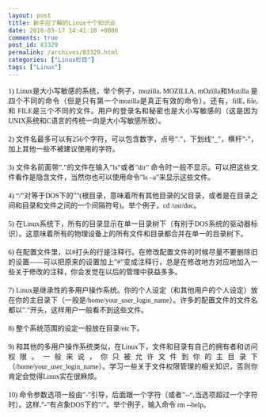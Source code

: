 ```yaml
---
layout: post
title: 新手应了解的Linux十个知识点
date: 2010-03-17 14:41:10 +0000
comments: true
post_id: 83329
permalink: /archives/83329.html
categories: ["Linux栏目"]
tags: ["Linux"]
---
```


<div class="Section0">
<p class="p0" style="margin-top: 0pt;margin-bottom: 0pt;text-align: justify"><span style="font-size: 10.5pt;font-family: 'Times New Roman'">1) </span><span style="font-size: 10.5pt;font-family: 'Times New Roman'">Linux<span style="font-family: 宋体">是大小写敏感的系统，举个例子，</span><span style="font-family: Times New Roman">mozilla, MOZILLA, mOzilla</span><span style="font-family: 宋体">和</span><span style="font-family: Times New Roman">Mozilla </span><span style="font-family: 宋体">是四个不同的命令（但是只有第一个</span><span style="font-family: Times New Roman">mozilla</span><span style="font-family: 宋体">是真正有效的命令）。还有，</span><span style="font-family: Times New Roman">filE, file,</span><span style="font-family: 宋体">和 </span><span style="font-family: Times New Roman">FILE</span><span style="font-family: 宋体">是三个不同的文件。用户的登录名和秘密也是大小写敏感的（这是因为</span><span style="font-family: Times New Roman">UNIX</span><span style="font-family: 宋体">系统和</span><span style="font-family: Times New Roman">C</span><span style="font-family: 宋体">语言的传统一向是大小写敏感所致）。</span></span></p>
<p class="p0" style="margin-top: 0pt;margin-bottom: 0pt;text-align: justify"> </p>
<p class="p0" style="margin-top: 0pt;margin-bottom: 0pt;text-align: justify"><span style="font-size: 10.5pt;font-family: 'Times New Roman'">2) </span><span style="font-size: 10.5pt;font-family: 'Times New Roman'">文件名最多可以有<span style="font-family: Times New Roman">256</span><span style="font-family: 宋体">个字符，可以包含数字，点号</span><span style="font-family: Times New Roman">”.”</span><span style="font-family: 宋体">，下划线</span><span style="font-family: Times New Roman">”_”</span><span style="font-family: 宋体">，横杆</span><span style="font-family: Times New Roman">”-”</span><span style="font-family: 宋体">，加上其他一些不被建议使用的字符。</span></span></p>
<p class="p0" style="margin-top: 0pt;margin-bottom: 0pt;text-align: justify"> </p>
<p class="p0" style="margin-top: 0pt;margin-bottom: 0pt;text-align: justify"><span style="font-size: 10.5pt;font-family: 'Times New Roman'">3) </span><span style="font-size: 10.5pt;font-family: 'Times New Roman'">文件名前面带<span style="font-family: Times New Roman">”.”</span><span style="font-family: 宋体">的文件在输入</span><span style="font-family: Times New Roman">”ls”</span><span style="font-family: 宋体">或者</span><span style="font-family: Times New Roman">”dir” </span><span style="font-family: 宋体">命令时一般不显示。可以把这些文件看作是隐含文件，当然你也可以使用命令</span><span style="font-family: Times New Roman">”ls –a”</span><span style="font-family: 宋体">来显示这些文件。</span></span></p>
<p class="p0" style="margin-top: 0pt;margin-bottom: 0pt;text-align: justify"> </p>
<p class="p0" style="margin-top: 0pt;margin-bottom: 0pt;text-align: justify"><span style="font-size: 10.5pt;font-family: 'Times New Roman'">4) </span><span style="font-size: 10.5pt;font-family: 'Times New Roman'">“/”<span style="font-family: 宋体">对等于</span><span style="font-family: Times New Roman">DOS</span><span style="font-family: 宋体">下的</span><span style="font-family: Times New Roman">””(</span><span style="font-family: 宋体">根目录，意味着所有其他目录的父目录，或者是在目录之间和目录和文件之间的一个间隔符号</span><span style="font-family: Times New Roman">)</span><span style="font-family: 宋体">。举个例子，</span><span style="font-family: Times New Roman">cd /usr/doc</span><span style="font-family: 宋体">。</span></span></p>
<p class="p0" style="margin-top: 0pt;margin-bottom: 0pt;text-align: justify"> </p>
<p class="p0" style="margin-top: 0pt;margin-bottom: 0pt;text-align: justify"><span style="font-size: 10.5pt;font-family: 'Times New Roman'">5) </span><span style="font-size: 10.5pt;font-family: 'Times New Roman'">在<span style="font-family: Times New Roman">Linux</span><span style="font-family: 宋体">系统下，所有的目录显示在单一目录树下（有别于</span><span style="font-family: Times New Roman">DOS</span><span style="font-family: 宋体">系统的驱动器标识）。这意味着所有的物理设备上的所有文件和目录都合并在单一的目录树下。</span></span></p>
<p class="p0" style="margin-top: 0pt;margin-bottom: 0pt;text-align: justify"> </p>
<p class="p0" style="margin-top: 0pt;margin-bottom: 0pt;text-align: justify"><span style="font-size: 10.5pt;font-family: 'Times New Roman'">6) </span><span style="font-size: 10.5pt;font-family: 'Times New Roman'">在配置文件里，以<span style="font-family: Times New Roman">#</span><span style="font-family: 宋体">打头的行是注释行。在修改配置文件的时候尽量不要删除旧的设置</span><span style="font-family: Times New Roman">――</span><span style="font-family: 宋体">可以把原来的设置加上</span><span style="font-family: Times New Roman">”#”</span><span style="font-family: 宋体">变成注释行，总是在修改地方对应地加入一些关于修改的注释，你会发觉在以后的管理中获益多多。</span></span></p>
<p class="p0" style="margin-top: 0pt;margin-bottom: 0pt;text-align: justify"> </p>
<p class="p0" style="margin-top: 0pt;margin-bottom: 0pt;text-align: justify"><span style="font-size: 10.5pt;font-family: 'Times New Roman'">7) </span><span style="font-size: 10.5pt;font-family: 'Times New Roman'">Linux<span style="font-family: 宋体">是继承性的多用户操作系统。你的个人设定（和其他用户的个人设定）放在你的主目录下（一般是</span><span style="font-family: Times New Roman">/home/your_user_login_name</span><span style="font-family: 宋体">）。许多的配置文件的文件名都以</span><span style="font-family: Times New Roman">”.”</span><span style="font-family: 宋体">开头，这样用户一般看不到这些文件。</span></span></p>
<p class="p0" style="margin-top: 0pt;margin-bottom: 0pt;text-align: justify"> </p>
<p class="p0" style="margin-top: 0pt;margin-bottom: 0pt;text-align: justify"><span style="font-size: 10.5pt;font-family: 'Times New Roman'">8) </span><span style="font-size: 10.5pt;font-family: 'Times New Roman'">整个系统范围的设定一般放在目录<span style="font-family: Times New Roman">/etc</span><span style="font-family: 宋体">下。</span></span></p>
<p class="p0" style="margin-top: 0pt;margin-bottom: 0pt;text-align: justify"> </p>
<p class="p0" style="margin-top: 0pt;margin-bottom: 0pt;text-align: justify"><span style="font-size: 10.5pt;font-family: 'Times New Roman'">9) </span><span style="font-size: 10.5pt;font-family: 'Times New Roman'">和其他的多用户操作系统类似，在<span style="font-family: Times New Roman">Linux</span><span style="font-family: 宋体">下，文件和目录有自己的拥有者和访问权限。一般来说，你只被允许文件到你的主目录下（</span><span style="font-family: Times New Roman">/home/your_user_login_name</span><span style="font-family: 宋体">）。学习一些关于文件权限管理的相关知识，否则你肯定会觉得</span><span style="font-family: Times New Roman">Linux</span><span style="font-family: 宋体">实在很麻烦。</span></span></p>
<p class="p0" style="margin-top: 0pt;margin-bottom: 0pt;text-align: justify"> </p>
<p class="p0" style="margin-top: 0pt;margin-bottom: 0pt;text-align: justify"><span style="font-size: 10.5pt;font-family: 'Times New Roman'">10) </span><span style="font-size: 10.5pt;font-family: 'Times New Roman'">命令参数选项一般由<span style="font-family: Times New Roman">”-”</span><span style="font-family: 宋体">引导，后面跟一个字符（或者</span><span style="font-family: Times New Roman">”--“,</span><span style="font-family: 宋体">当选项超过一个字符时）。这样</span><span style="font-family: Times New Roman">,”-”</span><span style="font-family: 宋体">有点象</span><span style="font-family: Times New Roman">DOS</span><span style="font-family: 宋体">下的</span><span style="font-family: Times New Roman">”/”</span><span style="font-family: 宋体">。举个例子，输入命令 </span><span style="font-family: Times New Roman">rm --help</span><span style="font-family: 宋体">。</span></span></p>

</div>
<!--EndFragment-->
